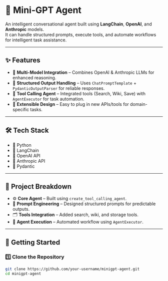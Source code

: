 # 🚀 Mini-GPT Agent

An intelligent conversational agent built using **LangChain**, **OpenAI**, and **Anthropic** models.  
It can handle structured prompts, execute tools, and automate workflows for intelligent task assistance.  

---

## ✨ Features
- 🔹 **Multi-Model Integration** – Combines OpenAI & Anthropic LLMs for enhanced reasoning.  
- 🔹 **Structured Output Handling** – Uses `ChatPromptTemplate` + `PydanticOutputParser` for reliable responses.  
- 🔹 **Tool Calling Agent** – Integrated tools (Search, Wiki, Save) with `AgentExecutor` for task automation.  
- 🔹 **Extensible Design** – Easy to plug in new APIs/tools for domain-specific tasks.  

---

## 🛠️ Tech Stack
- 🐍 Python  
- 🔗 LangChain  
- 🤖 OpenAI API  
- 🧠 Anthropic API  
- 📝 Pydantic  

---

## 📂 Project Breakdown
- ⚙️ **Core Agent** – Built using `create_tool_calling_agent`.  
- 🧩 **Prompt Engineering** – Designed structured prompts for predictable outputs.  
- 🗂️ **Tools Integration** – Added search, wiki, and storage tools.  
- 🤖 **Agent Execution** – Automated workflow using `AgentExecutor`.  

---

## 🚀 Getting Started

### 1️⃣ Clone the Repository
```bash
git clone https://github.com/your-username/minigpt-agent.git
cd minigpt-agent
